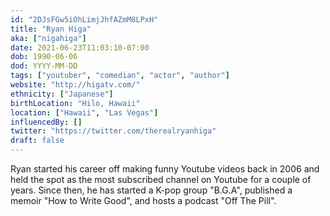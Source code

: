 ```yaml
---
id: "2DJsFGw5iOhLimjJhfAZmM8LPxH"
title: "Ryan Higa"
aka: ["nigahiga"]
date: 2021-06-23T11:03:10-07:00
dob: 1990-06-06
dod: YYYY-MM-DD
tags: ["youtuber", "comedian", "actor", "author"]
website: "http://higatv.com/"
ethnicity: ["Japanese"]
birthLocation: "Hilo, Hawaii"
location: ["Hawaii", "Las Vegas"]
influencedBy: []
twitter: "https://twitter.com/therealryanhiga"
draft: false
---
```


Ryan started his career off making funny Youtube videos back in 2006 and held
the spot as the most subscribed channel on Youtube for a couple of years. Since
then, he has started a K-pop group "B.G.A", published a memoir "How to Write
Good", and hosts a podcast "Off The Pill".
